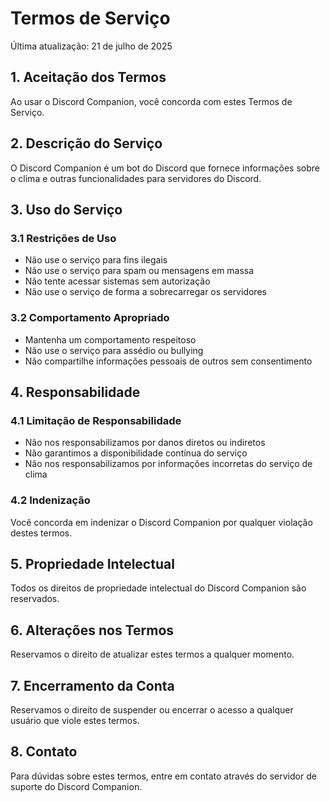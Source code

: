# Termos de Serviço

Última atualização: 21 de julho de 2025

## 1. Aceitação dos Termos
Ao usar o Discord Companion, você concorda com estes Termos de Serviço.

## 2. Descrição do Serviço
O Discord Companion é um bot do Discord que fornece informações sobre o clima e outras funcionalidades para servidores do Discord.

## 3. Uso do Serviço

### 3.1 Restrições de Uso
- Não use o serviço para fins ilegais
- Não use o serviço para spam ou mensagens em massa
- Não tente acessar sistemas sem autorização
- Não use o serviço de forma a sobrecarregar os servidores

### 3.2 Comportamento Apropriado
- Mantenha um comportamento respeitoso
- Não use o serviço para assédio ou bullying
- Não compartilhe informações pessoais de outros sem consentimento

## 4. Responsabilidade

### 4.1 Limitação de Responsabilidade
- Não nos responsabilizamos por danos diretos ou indiretos
- Não garantimos a disponibilidade contínua do serviço
- Não nos responsabilizamos por informações incorretas do serviço de clima

### 4.2 Indenização
Você concorda em indenizar o Discord Companion por qualquer violação destes termos.

## 5. Propriedade Intelectual
Todos os direitos de propriedade intelectual do Discord Companion são reservados.

## 6. Alterações nos Termos
Reservamos o direito de atualizar estes termos a qualquer momento.

## 7. Encerramento da Conta
Reservamos o direito de suspender ou encerrar o acesso a qualquer usuário que viole estes termos.

## 8. Contato
Para dúvidas sobre estes termos, entre em contato através do servidor de suporte do Discord Companion.
